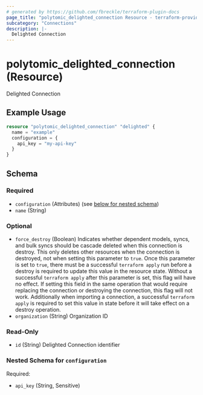 ```yaml
---
# generated by https://github.com/fbreckle/terraform-plugin-docs
page_title: "polytomic_delighted_connection Resource - terraform-provider-polytomic"
subcategory: "Connections"
description: |-
  Delighted Connection
---
```


# polytomic_delighted_connection (Resource)

Delighted Connection

## Example Usage

```terraform
resource "polytomic_delighted_connection" "delighted" {
  name = "example"
  configuration = {
    api_key = "my-api-key"
  }
}
```

<!-- schema generated by tfplugindocs -->
## Schema

### Required

- `configuration` (Attributes) (see [below for nested schema](#nestedatt--configuration))
- `name` (String)

### Optional

- `force_destroy` (Boolean) Indicates whether dependent models, syncs, and bulk syncs should be cascade deleted when this connection is destroy. This only deletes other resources when the connection is destroyed, not when setting this parameter to `true`. Once this parameter is set to `true`, there must be a successful `terraform apply` run before a destroy is required to update this value in the resource state. Without a successful `terraform apply` after this parameter is set, this flag will have no effect. If setting this field in the same operation that would require replacing the connection or destroying the connection, this flag will not work. Additionally when importing a connection, a successful `terraform apply` is required to set this value in state before it will take effect on a destroy operation.
- `organization` (String) Organization ID

### Read-Only

- `id` (String) Delighted Connection identifier

<a id="nestedatt--configuration"></a>
### Nested Schema for `configuration`

Required:

- `api_key` (String, Sensitive)


